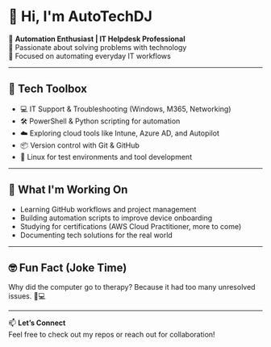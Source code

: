 # 👋 Hi, I'm AutoTechDJ

🚀 **Automation Enthusiast | IT Helpdesk Professional**  
🔧 Passionate about solving problems with technology  
🎯 Focused on automating everyday IT workflows

---

## 🧰 Tech Toolbox

- 💻 IT Support & Troubleshooting (Windows, M365, Networking)
- 🛠️ PowerShell & Python scripting for automation
- ☁️ Exploring cloud tools like Intune, Azure AD, and Autopilot
- 📦 Version control with Git & GitHub
- 🐧 Linux for test environments and tool development

---

## 🔄 What I'm Working On

- Learning GitHub workflows and project management
- Building automation scripts to improve device onboarding
- Studying for certifications (AWS Cloud Practitioner, more to come)
- Documenting tech solutions for the real world

---

## 🤓 Fun Fact (Joke Time)
Why did the computer go to therapy?
Because it had too many unresolved issues. 🧠💻

---

📫 **Let’s Connect**  
Feel free to check out my repos or reach out for collaboration!
